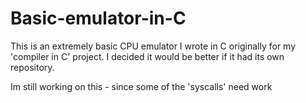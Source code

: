 # Basic-emulator-in-C


This is an extremely basic CPU emulator I wrote in C originally for my 'compiler in C' project.
I decided it would be better if it had its own repository.

Im still working on this - since some of the 'syscalls' need work



